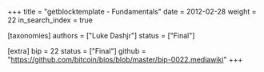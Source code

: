 +++
title = "getblocktemplate - Fundamentals"
date = 2012-02-28
weight = 22
in_search_index = true

[taxonomies]
authors = ["Luke Dashjr"]
status = ["Final"]

[extra]
bip = 22
status = ["Final"]
github = "https://github.com/bitcoin/bips/blob/master/bip-0022.mediawiki"
+++


